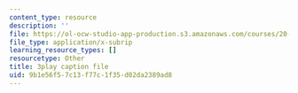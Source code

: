 ```yaml
---
content_type: resource
description: ''
file: https://ol-ocw-studio-app-production.s3.amazonaws.com/courses/20-219-becoming-the-next-bill-nye-writing-and-hosting-the-educational-show-january-iap-2015/9b1e56f57c13f77c1f35d02da2389ad8_qkkI9Z9tKvo.srt
file_type: application/x-subrip
learning_resource_types: []
resourcetype: Other
title: 3play caption file
uid: 9b1e56f5-7c13-f77c-1f35-d02da2389ad8
---
```

